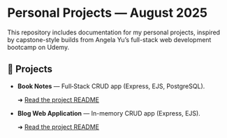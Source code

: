 # Personal Projects — August 2025

This repository includes documentation for my personal projects, inspired by capstone-style builds from Angela Yu’s full-stack web development bootcamp on Udemy.

## 📂 Projects

- **Book Notes** — Full‑Stack CRUD app (Express, EJS, PostgreSQL).  
  
  ➜ [Read the project README](./Book%20Notes/README-Book-Notes.md)

- **Blog Web Application** — In-memory CRUD app (Express, EJS).
  
  ➜ [Read the project README](./Blog%20Web%20Application/README-Blog-Web-Application.md)  
